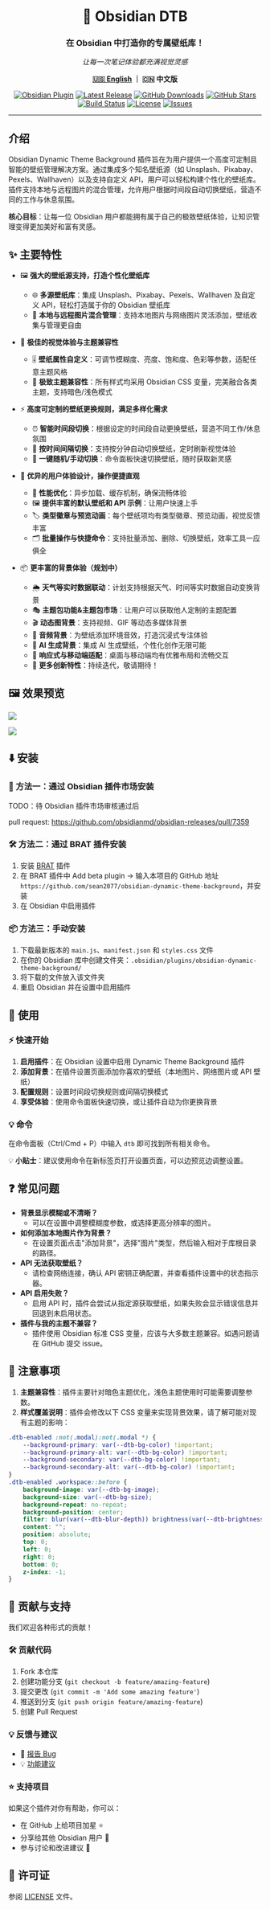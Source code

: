 <div align="center">

# 🌈 Obsidian DTB
### 在 Obsidian 中打造你的专属壁纸库！
*让每一次笔记体验都充满视觉灵感*

**[🇺🇸 English](README.md) ｜ 🇨🇳 中文版**

<p align="center">
  <a href="https://obsidian.md/"><img src="https://img.shields.io/badge/Obsidian%20Plugin-1e1e1e?logo=obsidian&logoColor=white&style=for-the-badge" alt="Obsidian Plugin" /></a> <a href="https://github.com/sean2077/obsidian-dynamic-theme-background/releases/latest"><img src="https://img.shields.io/github/v/release/sean2077/obsidian-dynamic-theme-background?style=for-the-badge" alt="Latest Release" /></a> <a href="https://github.com/sean2077/obsidian-dynamic-theme-background/releases"><img src="https://img.shields.io/github/downloads/sean2077/obsidian-dynamic-theme-background/total?style=for-the-badge" alt="GitHub Downloads" /></a> <a href="https://github.com/sean2077/obsidian-dynamic-theme-background/stargazers"><img src="https://img.shields.io/github/stars/sean2077/obsidian-dynamic-theme-background?style=for-the-badge" alt="GitHub Stars" /></a> <a href="https://github.com/sean2077/obsidian-dynamic-theme-background/actions"><img src="https://img.shields.io/github/actions/workflow/status/sean2077/obsidian-dynamic-theme-background/release.yml?branch=master&style=for-the-badge" alt="Build Status" /></a> <a href="https://github.com/sean2077/obsidian-dynamic-theme-background/blob/master/LICENSE"><img src="https://img.shields.io/github/license/sean2077/obsidian-dynamic-theme-background?style=for-the-badge" alt="License" /></a> <a href="https://github.com/sean2077/obsidian-dynamic-theme-background/issues"><img src="https://img.shields.io/github/issues/sean2077/obsidian-dynamic-theme-background?style=for-the-badge" alt="Issues" /></a>
</p>

</div>

---

## 介绍

Obsidian Dynamic Theme Background 插件旨在为用户提供一个高度可定制且智能的壁纸管理解决方案。通过集成多个知名壁纸源（如 Unsplash、Pixabay、Pexels、Wallhaven）以及支持自定义 API，用户可以轻松构建个性化的壁纸库。插件支持本地与远程图片的混合管理，允许用户根据时间段自动切换壁纸，营造不同的工作与休息氛围。

**核心目标**：让每一位 Obsidian 用户都能拥有属于自己的极致壁纸体验，让知识管理变得更加美好和富有灵感。

## ✨ 主要特性

- 🖼️ **强大的壁纸源支持，打造个性化壁纸库**
  - 🌐 **多源壁纸库**：集成 Unsplash、Pixabay、Pexels、Wallhaven 及自定义 API，轻松打造属于你的 Obsidian 壁纸库
  - 📁 **本地与远程图片混合管理**：支持本地图片与网络图片灵活添加，壁纸收集与管理更自由

- 🎨 **极佳的视觉体验与主题兼容性**
  - 🎚️ **壁纸属性自定义**：可调节模糊度、亮度、饱和度、色彩等参数，适配任意主题风格
  - 🧩 **极致主题兼容性**：所有样式均采用 Obsidian CSS 变量，完美融合各类主题，支持暗色/浅色模式

- ⚡ **高度可定制的壁纸更换规则，满足多样化需求**
  - ⏰ **智能时间段切换**：根据设定的时间段自动更换壁纸，营造不同工作/休息氛围
  - 🔄 **按时间间隔切换**：支持按分钟自动切换壁纸，定时刷新视觉体验
  - 🎲 **一键随机/手动切换**：命令面板快速切换壁纸，随时获取新灵感

- 🤝 **优异的用户体验设计，操作便捷直观**
  - 🚀 **性能优化**：异步加载、缓存机制，确保流畅体验
  - 🖼️ **提供丰富的默认壁纸和 API 示例**：让用户快速上手
  - 🏷️ **类型徽章与预览动画**：每个壁纸项均有类型徽章、预览动画，视觉反馈丰富
  - 🗂️ **批量操作与快捷命令**：支持批量添加、删除、切换壁纸，效率工具一应俱全

- 📦 **更丰富的背景体验（规划中）**
  - 🌦️ **天气等实时数据联动**：计划支持根据天气、时间等实时数据自动变换背景
  - 🎭 **主题包功能&主题包市场**：让用户可以获取他人定制的主题配置
  - 🎬 **动态图背景**：支持视频、GIF 等动态多媒体背景
  - 🎵 **音频背景**：为壁纸添加环境音效，打造沉浸式专注体验
  - 🤖 **AI 生成背景**：集成 AI 生成壁纸，个性化创作无限可能
  - 📱 **响应式与移动端适配**：桌面与移动端均有优雅布局和流畅交互
  - 🚧 **更多创新特性**：持续迭代，敬请期待！


## 🖼️ 效果预览

![](assets/dtb-demo2.gif)

![](assets/dtb-demo.gif)

## ⬇️ 安装

### 🛒 方法一：通过 Obsidian 插件市场安装

TODO：待 Obsidian 插件市场审核通过后

pull request: https://github.com/obsidianmd/obsidian-releases/pull/7359

### 🛠️ 方法二：通过 BRAT 插件安装

1. 安装 [BRAT](https://github.com/TfTHacker/obsidian42-brat) 插件
2. 在 BRAT 插件中 Add beta plugin -> 输入本项目的 GitHub 地址 `https://github.com/sean2077/obsidian-dynamic-theme-background`，并安装
3. 在 Obsidian 中启用插件

### 📦 方法三：手动安装

1. 下载最新版本的 `main.js`、`manifest.json` 和 `styles.css` 文件
2. 在你的 Obsidian 库中创建文件夹：`.obsidian/plugins/obsidian-dynamic-theme-background/`
3. 将下载的文件放入该文件夹
4. 重启 Obsidian 并在设置中启用插件

## 🚀 使用

### ⚡ 快速开始

1. **启用插件**：在 Obsidian 设置中启用 Dynamic Theme Background 插件
2. **添加背景**：在插件设置页面添加你喜欢的壁纸（本地图片、网络图片或 API 壁纸）
3. **配置规则**：设置时间段切换规则或间隔切换模式
4. **享受体验**：使用命令面板快速切换，或让插件自动为你更换背景

### 💡 命令

在命令面板（Ctrl/Cmd + P）中输入 `dtb` 即可找到所有相关命令。

💡 **小贴士**：建议使用命令在新标签页打开设置页面，可以边预览边调整设置。

## ❓ 常见问题

- **背景显示模糊或不清晰？**
  - 可以在设置中调整模糊度参数，或选择更高分辨率的图片。
- **如何添加本地图片作为背景？**
  - 在设置页面点击"添加背景"，选择"图片"类型，然后输入相对于库根目录的路径。
- **API 无法获取壁纸？**
  - 请检查网络连接，确认 API 密钥正确配置，并查看插件设置中的状态指示器。
- **API 启用失败？**
  - 启用 API 时，插件会尝试从指定源获取壁纸，如果失败会显示错误信息并回退到未启用状态。
- **插件与我的主题不兼容？**
  - 插件使用 Obsidian 标准 CSS 变量，应该与大多数主题兼容。如遇问题请在 GitHub 提交 issue。

## 📝 注意事项

1. **主题兼容性**：插件主要针对暗色主题优化，浅色主题使用时可能需要调整参数。
2. **样式覆盖说明**：插件会修改以下 CSS 变量来实现背景效果，请了解可能对现有主题的影响：

```css
.dtb-enabled :not(.modal):not(.modal *) {
    --background-primary: var(--dtb-bg-color) !important;
    --background-primary-alt: var(--dtb-bg-color) !important;
    --background-secondary: var(--dtb-bg-color) !important;
    --background-secondary-alt: var(--dtb-bg-color) !important;
}
.dtb-enabled .workspace::before {
    background-image: var(--dtb-bg-image);
    background-size: var(--dtb-bg-size);
    background-repeat: no-repeat;
    background-position: center;
    filter: blur(var(--dtb-blur-depth)) brightness(var(--dtb-brightness)) saturate(var(--dtb-saturate));
    content: "";
    position: absolute;
    top: 0;
    left: 0;
    right: 0;
    bottom: 0;
    z-index: -1;
}
```

## 🤝 贡献与支持

我们欢迎各种形式的贡献！

### 🛠️ 贡献代码
1. Fork 本仓库
2. 创建功能分支 (`git checkout -b feature/amazing-feature`)
3. 提交更改 (`git commit -m 'Add some amazing feature'`)
4. 推送到分支 (`git push origin feature/amazing-feature`)
5. 创建 Pull Request

### 💡 反馈与建议
- 🐛 [报告 Bug](https://github.com/sean2077/obsidian-dynamic-theme-background/issues)
- 💡 [功能建议](https://github.com/sean2077/obsidian-dynamic-theme-background/issues)

### ⭐ 支持项目
如果这个插件对你有帮助，你可以：
- 在 GitHub 上给项目加星 ⭐
- 分享给其他 Obsidian 用户 📢
- 参与讨论和改进建议 💬

## 📄 许可证

参阅 [LICENSE](LICENSE) 文件。
